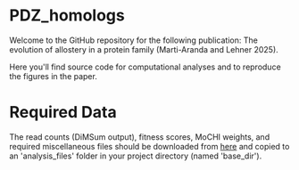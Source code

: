 # PDZ_homologs
Welcome to the GitHub repository for the following publication: The evolution of allostery in a protein family (Marti-Aranda and Lehner 2025).

Here you'll find source code for computational analyses and to reproduce the figures in the paper.

# Required Data
The read counts (DiMSum output), fitness scores, MoCHI weights, and required miscellaneous files should be downloaded from [here](https://zenodo.org/records/15978782) and copied to an 'analysis_files' folder in your project directory (named 'base_dir').
